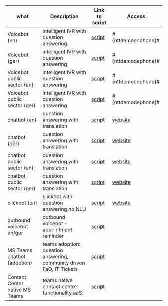 | what                          | Description                                                                            | Link to script | Access          |
|-------------------------------|----------------------------------------------------------------------------------------|----------------|-----------------|
| Voicebot (en)                 | intelligent IVR with question answering                                                |  [script](https://www.nttdemo.de/script_en/)| #{nttdemoenphone}# |
| Voicebot (ger)                | intelligent IVR with question answering                                                |  [script](https://www.nttdemo.de/script_de/)| #{nttdemodephone}# |
| Voicebot public sector (en)   | intelligent IVR with question answering                                                |  [script](https://www.nttdemo.de/script_en/)| #{nttdemoenphone}# |
| Voicebot public sector (ger)  | intelligent IVR with question answering                                                |  [script](https://www.nttdemo.de/script_de/)| #{nttdemodephone}# |
| chatbot (en)                  | question answering with translation                                                    |  [script](https://www.nttdemo.de/script_en/)| [website](https://www.nttdemo.de/english)|
| chatbot (ger)                 | question answering with translation                                                    |  [script](https://www.nttdemo.de/script_de/)|  [website](https://www.nttdemo.de/german)|
| chatbot public sector (en)    | question answering with translation                                                    |  [script](https://www.nttdemo.de/script_en/)| [website](https://www.nttdemo.de/english)|
| chatbot public sector (ger)   | question answering with translation                                                    |  [script](https://www.nttdemo.de/script_de/)| [website](https://www.nttdemo.de/german)|
| clickbot (en)                 | clickbot with question answering no NLU                                                |  [script](https://www.nttdemo.de/script_en_click/)| [website](https://www.nttdemo.de/englishclick)|
| outbound voicebot en/ger      | outbound voicebot - appointment reminder                                               |  [script](https://www.nttdemo.de/outbound/)|
| MS Teams chatbot (adoption)   | teams adoption: question answering, community driven FaQ, IT Tickets                   |  [script](https://www.nttdemo.de/script_en_teams/)|
| Contact Center native MS Teams| teams native contact centre functionality aaS                                          |  [script](https://www.nttdemo.de/tendfor/)|
